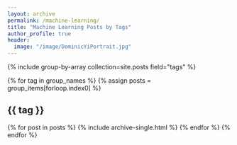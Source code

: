 ```yaml
---
layout: archive
permalink: /machine-learning/
title: "Machine Learning Posts by Tags"
author_profile: true
header:
  image: "/image/DominicYiPortrait.jpg"
---
```


<!-- {% include base_path %} -->
{% include group-by-array collection=site.posts field="tags" %}

{% for tag in group_names %}
  {% assign posts = group_items[forloop.index0] %}
  <h2 id="{{ tag | slugify }}" class="archive__subtitle">{{ tag }}</h2>
  {% for post in posts %}
    {% include archive-single.html %}
  {% endfor %}
{% endfor %}
